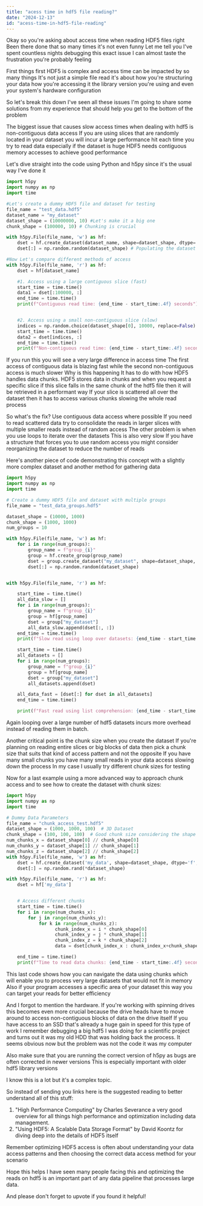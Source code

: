 ```yaml
---
title: "acess time in hdf5 file reading?"
date: "2024-12-13"
id: "acess-time-in-hdf5-file-reading"
---
```


Okay so you're asking about access time when reading HDF5 files right Been there done that so many times it's not even funny Let me tell you I've spent countless nights debugging this exact issue I can almost taste the frustration you're probably feeling

First things first HDF5 is complex and access time can be impacted by so many things It's not just a simple file read it's about how you're structuring your data how you're accessing it the library version you're using and even your system's hardware configuration

So let's break this down I've seen all these issues I'm going to share some solutions from my experience that should help you get to the bottom of the problem

The biggest issue that causes slow access times when dealing with hdf5 is non-contiguous data access If you are using slices that are randomly located in your dataset you will incur a large performance hit each time you try to read data especially if the dataset is huge HDF5 needs contiguous memory accesses to achieve good performance

Let's dive straight into the code using Python and h5py since it's the usual way I've done it

```python
import h5py
import numpy as np
import time

#Let's create a dummy HDF5 file and dataset for testing
file_name = "test_data.hdf5"
dataset_name = "my_dataset"
dataset_shape = (10000000, 10) #Let's make it a big one
chunk_shape = (100000, 10) # Chunking is crucial

with h5py.File(file_name, 'w') as hf:
    dset = hf.create_dataset(dataset_name, shape=dataset_shape, dtype='f', chunks=chunk_shape)
    dset[:] = np.random.random(dataset_shape) # Populating the dataset

#Now Let's compare different methods of access
with h5py.File(file_name, 'r') as hf:
    dset = hf[dataset_name]

    #1. Access using a large contiguous slice (fast)
    start_time = time.time()
    data1 = dset[:100000, :]
    end_time = time.time()
    print(f"Contiguous read time: {end_time - start_time:.4f} seconds")


    #2. Access using a small non-contiguous slice (slow)
    indices = np.random.choice(dataset_shape[0], 10000, replace=False)
    start_time = time.time()
    data2 = dset[indices, :]
    end_time = time.time()
    print(f"Non-contiguous read time: {end_time - start_time:.4f} seconds")
```

If you run this you will see a very large difference in access time The first access of contiguous data is blazing fast while the second non-contiguous access is much slower Why is this happening It has to do with how HDF5 handles data chunks. HDF5 stores data in chunks and when you request a specific slice if this slice falls in the same chunk of the hdf5 file then it will be retrieved in a performant way If your slice is scattered all over the dataset then it has to access various chunks slowing the whole read process

So what's the fix? Use contiguous data access where possible If you need to read scattered data try to consolidate the reads in larger slices with multiple smaller reads instead of random access The other problem is when you use loops to iterate over the datasets This is also very slow If you have a structure that forces you to use random access you might consider reorganizing the dataset to reduce the number of reads

Here's another piece of code demonstrating this concept with a slightly more complex dataset and another method for gathering data

```python
import h5py
import numpy as np
import time

# Create a dummy HDF5 file and dataset with multiple groups
file_name = "test_data_groups.hdf5"

dataset_shape = (10000, 1000)
chunk_shape = (1000, 1000)
num_groups = 10

with h5py.File(file_name, 'w') as hf:
    for i in range(num_groups):
        group_name = f"group_{i}"
        group = hf.create_group(group_name)
        dset = group.create_dataset("my_dataset", shape=dataset_shape, dtype='f', chunks=chunk_shape)
        dset[:] = np.random.random(dataset_shape)


with h5py.File(file_name, 'r') as hf:

    start_time = time.time()
    all_data_slow = []
    for i in range(num_groups):
        group_name = f"group_{i}"
        group = hf[group_name]
        dset = group["my_dataset"]
        all_data_slow.append(dset[:, :])
    end_time = time.time()
    print(f"Slow read using loop over datasets: {end_time - start_time:.4f} seconds")

    start_time = time.time()
    all_datasets = []
    for i in range(num_groups):
        group_name = f"group_{i}"
        group = hf[group_name]
        dset = group["my_dataset"]
        all_datasets.append(dset)

    all_data_fast = [dset[:] for dset in all_datasets]
    end_time = time.time()

    print(f"Fast read using list comprehension: {end_time - start_time:.4f} seconds")

```

Again looping over a large number of hdf5 datasets incurs more overhead instead of reading them in batch.

Another critical point is the chunk size when you create the dataset  If you're planning on reading entire slices or big blocks of data then pick a chunk size that suits that kind of access pattern and not the opposite If you have many small chunks you have many small reads in your data access slowing down the process In my case I usually try different chunk sizes for testing

Now for a last example using a more advanced way to approach chunk access and to see how to create the dataset with chunk sizes:

```python
import h5py
import numpy as np
import time

# Dummy Data Parameters
file_name = "chunk_access_test.hdf5"
dataset_shape = (1000, 1000, 100)  # 3D Dataset
chunk_shape = (100, 100, 100)  # Good chunk size considering the shape of the dataset
num_chunks_x = dataset_shape[0] // chunk_shape[0]
num_chunks_y = dataset_shape[1] // chunk_shape[1]
num_chunks_z = dataset_shape[2] // chunk_shape[2]
with h5py.File(file_name, 'w') as hf:
    dset = hf.create_dataset('my_data', shape=dataset_shape, dtype='f', chunks=chunk_shape)
    dset[:] = np.random.rand(*dataset_shape)

with h5py.File(file_name, 'r') as hf:
    dset = hf['my_data']


    # Access different chunks
    start_time = time.time()
    for i in range(num_chunks_x):
        for j in range(num_chunks_y):
            for k in range(num_chunks_z):
                  chunk_index_x = i * chunk_shape[0]
                  chunk_index_y = j * chunk_shape[1]
                  chunk_index_z = k * chunk_shape[2]
                  data = dset[chunk_index_x : chunk_index_x+chunk_shape[0] , chunk_index_y : chunk_index_y+chunk_shape[1], chunk_index_z : chunk_index_z+chunk_shape[2] ]

    end_time = time.time()
    print(f"Time to read data chunks: {end_time - start_time:.4f} seconds")

```

This last code shows how you can navigate the data using chunks which will enable you to process very large datasets that would not fit in memory Also if your program accesses a specific area of your dataset this way you can target your reads for better efficiency

And I forgot to mention the hardware. If you're working with spinning drives this becomes even more crucial because the drive heads have to move around to access non-contiguous blocks of data on the drive itself If you have access to an SSD that's already a huge gain in speed for this type of work I remember debugging a big hdf5 I was doing for a scientific project and turns out it was my old HDD that was holding back the process. It seems obvious now but the problem was not the code it was my computer

Also make sure that you are running the correct version of h5py as bugs are often corrected in newer versions This is especially important with older hdf5 library versions

I know this is a lot but it's a complex topic.

So instead of sending you links here is the suggested reading to better understand all of this stuff:

1. "High Performance Computing" by Charles Severance a very good overview for all things high performance and optimization including data management.
2.  "Using HDF5: A Scalable Data Storage Format" by David Koontz for diving deep into the details of HDF5 itself

Remember optimizing HDF5 access is often about understanding your data access patterns and then choosing the correct data access method for your scenario

Hope this helps I have seen many people facing this and optimizing the reads on hdf5 is an important part of any data pipeline that processes large data.

And please don't forget to upvote if you found it helpful!
